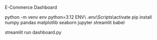 E-Commerce Dashboard


python -m venv env python=3.12
ENV\ .env\Scripts\activate
pip install numpy pandas matplotlib seaborn jupyter streamlit babel

streamlit run dashboard.py
